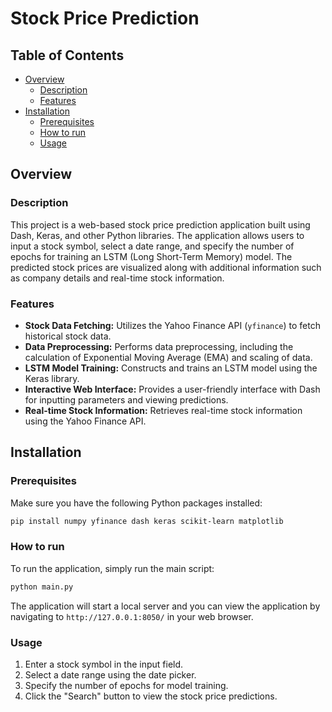 # Stock Price Prediction

## Table of Contents
- [Overview](#Overview)
    - [Description](#Description)
    - [Features](#Features) 
- [Installation](#Installation)
    - [Prerequisites](#Prerequisites)
    - [How to run](#How-to-run)
    - [Usage](#Usage)

## Overview

### Description

This project is a web-based stock price prediction application built using Dash, Keras, and other Python libraries. The application allows users to input a stock symbol, select a date range, and specify the number of epochs for training an LSTM (Long Short-Term Memory) model. The predicted stock prices are visualized along with additional information such as company details and real-time stock information.

### Features

- **Stock Data Fetching:** Utilizes the Yahoo Finance API (`yfinance`) to fetch historical stock data.
- **Data Preprocessing:** Performs data preprocessing, including the calculation of Exponential Moving Average (EMA) and scaling of data.
- **LSTM Model Training:** Constructs and trains an LSTM model using the Keras library.
- **Interactive Web Interface:** Provides a user-friendly interface with Dash for inputting parameters and viewing predictions.
- **Real-time Stock Information:** Retrieves real-time stock information using the Yahoo Finance API.

## Installation

### Prerequisites

Make sure you have the following Python packages installed:

```bash
pip install numpy yfinance dash keras scikit-learn matplotlib
```

### How to run

To run the application, simply run the main script:

```python
python main.py
```

The application will start a local server and you can view the application by navigating to ```http://127.0.0.1:8050/``` in your web browser.

### Usage

1. Enter a stock symbol in the input field.
2. Select a date range using the date picker.
3. Specify the number of epochs for model training.
4. Click the "Search" button to view the stock price predictions.
